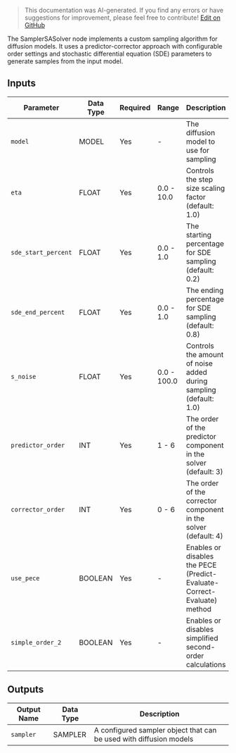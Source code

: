 > This documentation was AI-generated. If you find any errors or have suggestions for improvement, please feel free to contribute! [Edit on GitHub](https://github.com/Comfy-Org/embedded-docs/blob/main/comfyui_embedded_docs/docs/SamplerSASolver/en.md)

The SamplerSASolver node implements a custom sampling algorithm for diffusion models. It uses a predictor-corrector approach with configurable order settings and stochastic differential equation (SDE) parameters to generate samples from the input model.

## Inputs

| Parameter | Data Type | Required | Range | Description |
|-----------|-----------|----------|-------|-------------|
| `model` | MODEL | Yes | - | The diffusion model to use for sampling |
| `eta` | FLOAT | Yes | 0.0 - 10.0 | Controls the step size scaling factor (default: 1.0) |
| `sde_start_percent` | FLOAT | Yes | 0.0 - 1.0 | The starting percentage for SDE sampling (default: 0.2) |
| `sde_end_percent` | FLOAT | Yes | 0.0 - 1.0 | The ending percentage for SDE sampling (default: 0.8) |
| `s_noise` | FLOAT | Yes | 0.0 - 100.0 | Controls the amount of noise added during sampling (default: 1.0) |
| `predictor_order` | INT | Yes | 1 - 6 | The order of the predictor component in the solver (default: 3) |
| `corrector_order` | INT | Yes | 0 - 6 | The order of the corrector component in the solver (default: 4) |
| `use_pece` | BOOLEAN | Yes | - | Enables or disables the PECE (Predict-Evaluate-Correct-Evaluate) method |
| `simple_order_2` | BOOLEAN | Yes | - | Enables or disables simplified second-order calculations |

## Outputs

| Output Name | Data Type | Description |
|-------------|-----------|-------------|
| `sampler` | SAMPLER | A configured sampler object that can be used with diffusion models |
